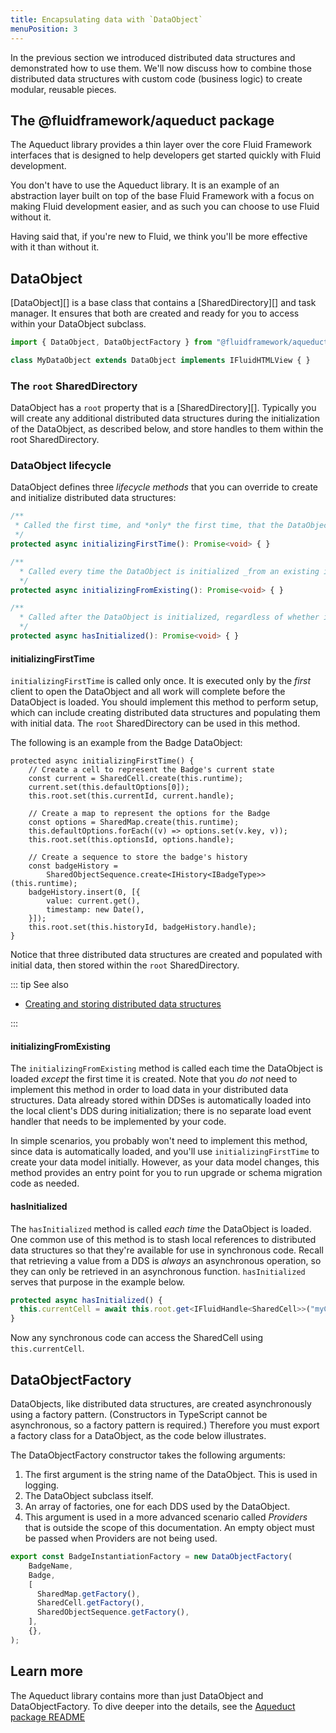 ```yaml
---
title: Encapsulating data with `DataObject`
menuPosition: 3
---
```


In the previous section we introduced distributed data structures and demonstrated how to use them. We'll now discuss
how to combine those distributed data structures with custom code (business logic) to create modular, reusable pieces.


## The @fluidframework/aqueduct package

The Aqueduct library provides a thin layer over the core Fluid Framework interfaces that is designed to help developers
get started quickly with Fluid development.

You don't have to use the Aqueduct library. It is an example of an abstraction layer built on top of the base Fluid
Framework with a focus on making Fluid development easier, and as such you can choose to use Fluid without it.

Having said that, if you're new to Fluid, we think you'll be more effective with it than without it.


## DataObject

[DataObject][] is a base class that contains a [SharedDirectory][] and task manager. It ensures that both are created
and ready for you to access within your DataObject subclass.

```ts
import { DataObject, DataObjectFactory } from "@fluidframework/aqueduct";

class MyDataObject extends DataObject implements IFluidHTMLView { }
```


### The `root` SharedDirectory

DataObject has a `root` property that is a [SharedDirectory][]. Typically you will create any additional distributed data
structures during the initialization of the DataObject, as described below, and store handles to them within the root
SharedDirectory.

### DataObject lifecycle

DataObject defines three _lifecycle methods_ that you can override to create and initialize distributed data
structures:

```ts
/**
 * Called the first time, and *only* the first time, that the DataObject is opened on a client. It is _not_ called on any subsequent clients that open it.
 */
protected async initializingFirstTime(): Promise<void> { }

/**
  * Called every time the DataObject is initialized _from an existing instance_. Not called the first time the DataObject is initialized.
  */
protected async initializingFromExisting(): Promise<void> { }

/**
  * Called after the DataObject is initialized, regardless of whether it was a first time initialization or an initialization from loading an existing object.
  */
protected async hasInitialized(): Promise<void> { }
```

#### initializingFirstTime

`initializingFirstTime` is called only once. It is executed only by the _first_ client to open the DataObject and all
work will complete before the DataObject is loaded. You should implement this method to perform setup, which can include creating
distributed data structures and populating them with initial data. The `root` SharedDirectory can be used in this
method.

The following is an example from the Badge DataObject:

```ts{5,10,19}
protected async initializingFirstTime() {
    // Create a cell to represent the Badge's current state
    const current = SharedCell.create(this.runtime);
    current.set(this.defaultOptions[0]);
    this.root.set(this.currentId, current.handle);

    // Create a map to represent the options for the Badge
    const options = SharedMap.create(this.runtime);
    this.defaultOptions.forEach((v) => options.set(v.key, v));
    this.root.set(this.optionsId, options.handle);

    // Create a sequence to store the badge's history
    const badgeHistory =
        SharedObjectSequence.create<IHistory<IBadgeType>>(this.runtime);
    badgeHistory.insert(0, [{
        value: current.get(),
        timestamp: new Date(),
    }]);
    this.root.set(this.historyId, badgeHistory.handle);
}
```

Notice that three distributed data structures are created and populated with initial data, then stored within the `root`
SharedDirectory.

::: tip See also

- [Creating and storing distributed data structures](./dds.md#creating-and-storing-distributed-data-structures)

:::

#### initializingFromExisting

The `initializingFromExisting` method is called each time the DataObject is loaded _except_ the first time it
is created. Note that you _do not_ need to implement this method in order to load data in your distributed data
structures. Data already stored within DDSes is automatically loaded into the local client's DDS during initialization; there is no separate
load event handler that needs to be implemented by your code.

In simple scenarios, you probably won't need to implement this method, since data is automatically loaded, and you'll use
`initializingFirstTime` to create your data model initially. However, as your data model changes, this method provides
an entry point for you to run upgrade or schema migration code as needed.

#### hasInitialized

The `hasInitialized` method is called _each time_ the DataObject is loaded. One common use of this method is to stash
local references to distributed data structures so that they're available for use in synchronous code. Recall that
retrieving a value from a DDS is _always_ an asynchronous operation, so they can only be retrieved in an asynchronous function.
`hasInitialized` serves that purpose in the example below.

```ts
protected async hasInitialized() {
  this.currentCell = await this.root.get<IFluidHandle<SharedCell>>("myCell").get();
}
```

Now any synchronous code can access the SharedCell using `this.currentCell`.


## DataObjectFactory

DataObjects, like distributed data structures, are created asynchronously using a factory pattern. (Constructors in
TypeScript cannot be asynchronous, so a factory pattern is required.) Therefore you must export a factory class for a
DataObject, as the code below illustrates.

The DataObjectFactory constructor takes the following arguments:

1. The first argument is the string name of the DataObject. This is used in logging.
1. The DataObject subclass itself.
1. An array of factories, one for each DDS used by the DataObject.
1. This argument is used in a more advanced scenario called _Providers_ that is outside the scope of this documentation.
   An empty object must be passed when Providers are not being used.

```ts
export const BadgeInstantiationFactory = new DataObjectFactory(
    BadgeName,
    Badge,
    [
      SharedMap.getFactory(),
      SharedCell.getFactory(),
      SharedObjectSequence.getFactory(),
    ],
    {},
);
```

## Learn more

The Aqueduct library contains more than just DataObject and DataObjectFactory. To dive deeper into the details, see the
[Aqueduct package README](https://github.com/microsoft/FluidFramework/blob/master/packages/framework/aqueduct/README.md)
